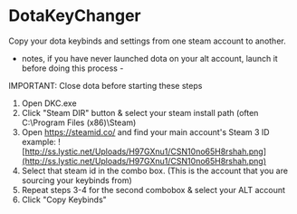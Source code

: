 # DotaKeyChanger
Copy your dota keybinds and settings from one steam account to another.

- notes, if you have never launched dota on your alt account, launch it before doing this process -

IMPORTANT: Close dota before starting these steps

1) Open DKC.exe
2) Click "Steam DIR" button & select your steam install path (often C:\Program Files (x86)\Steam)
3) Open https://steamid.co/ and find your main account's Steam 3 ID
example: ![http://ss.lystic.net/Uploads/H97GXnu1/CSN10no65H8rshah.png](http://ss.lystic.net/Uploads/H97GXnu1/CSN10no65H8rshah.png)
4) Select that steam id in the combo box. (This is the account that you are sourcing your keybinds from)
5) Repeat steps 3-4 for the second combobox & select your ALT account
6) Click "Copy Keybinds"
